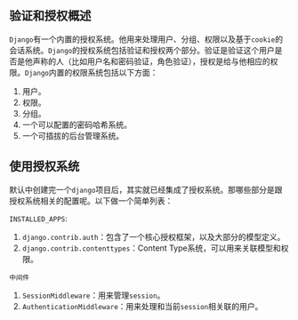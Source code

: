 ## 验证和授权概述

`Django`有一个内置的授权系统。他用来处理用户、分组、权限以及基于`cookie`的会话系统。`Django`的授权系统包括验证和授权两个部分。验证是验证这个用户是否是他声称的人（比如用户名和密码验证，角色验证），授权是给与他相应的权限。`Django`内置的权限系统包括以下方面：
1. 用户。
2. 权限。
3. 分组。
4. 一个可以配置的密码哈希系统。
5. 一个可插拔的后台管理系统。

## 使用授权系统

默认中创建完一个`django`项目后，其实就已经集成了授权系统。那哪些部分是跟授权系统相关的配置呢。以下做一个简单列表：

`INSTALLED_APPS`:
1. `django.contrib.auth`：包含了一个核心授权框架，以及大部分的模型定义。
2. `django.contrib.contenttypes`：Content Type系统，可以用来关联模型和权限。

`中间件`
1. `SessionMiddleware`：用来管理`session`。
2. `AuthenticationMiddleware`：用来处理和当前`session`相关联的用户。